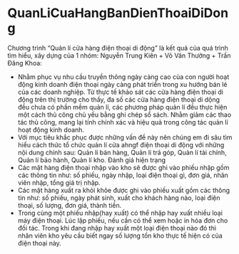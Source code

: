 # QuanLiCuaHangBanDienThoaiDiDong
Chương trình “Quản lí cửa hàng điện thoại di động” là kết quả của quá trình tìm hiểu, xây dựng của 1 nhóm: Nguyễn Trung Kiên + Võ Văn Thưởng + Trần Đăng Khoa:
-	Nhằm phục vụ nhu cầu truyền thông ngày càng cao của con người hoạt động kinh doanh điện thoại ngày càng phát triển trong xu hướng bán lẻ của các doanh nghiệp. Từ thực tế khảo sát các cửa hàng điện thoại di động trên thị trường cho thấy, đa số các cửa hàng điện thoại di dộng đều chưa có phần mềm quản lí, các phương pháp quản lí đều thực hiện  một cách thủ công chủ yếu bằng ghi chép sổ sách. Nhằm giảm các thao tác thủ công, mang lại tính chính xác và hiệu quả trong công tác quản lí hoạt động kinh doanh.
-	Với mục tiêu khắc phục được những vấn đề này nên chúng em đi sâu tìm hiểu cách thức tổ chức quản lí cửa ahngf điện thoại di động với những nội dung chính sau: Quản lí bán hàng, Quản lí trả góp, Quản lí tài chính, Quản lí bảo hành, Quản lí kho.
Đánh giá hiện trạng
-	Các mặt hàng điện thoại nhập vào kho sẽ được ghi vào phiếu nhập gồm các thông tin như: số phiếu, ngày nhập, loại điện thoại gì, đơn giá, nhân viên nhập, tổng giá trị nhập.
-	Các mặt hàng xuất ra khỏi khõe được ghi vào phiếu xuất gồm các thông tin như: số phiếu, ngày phát sinh, xuất cho khách hàng nào, loại điện thoại, số lượng, đơn giá, thành tiền.
-	Trong cùng một phiếu nhập(hay xuất) có thể nhập hay xuất nhiều loại máy điện thoại. Lúc lập phiếu, nếu cần có thể xem hoặc in hóa đơn cho đối tác. Trong khi đang nhập hay xuất một loại điện thoại nào đó thì nhân viên kho yêu cầu biết ngay số lượng tồn kho thực tế hiện có của điện thoại này.

